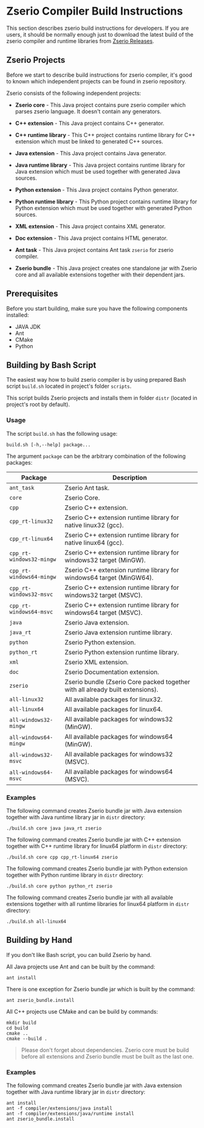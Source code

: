 # Zserio Compiler Build Instructions

This section describes zserio build instructions for developers. If you are users, it should be normally
enough just to download the latest build of the zserio compiler and runtime libraries from
[Zserio Releases](https://github.com/ndsev/zserio/releases).

## Zserio Projects

Before we start to describe build instructions for zserio compiler, it's good to known which independent
projects can be found in zserio repository.

Zserio consists of the following independent projects:

- **Zserio core** - This Java project contains pure zserio compiler which parses zserio language. It doesn't
contain any generators.

- **C++ extension** - This Java project contains C++ generator.

- **C++ runtime library** - This C++ project contains runtime library for C++ extension which must be linked 
to generated C++ sources.

- **Java extension** - This Java project contains Java generator.

- **Java runtime library** - This Java project contains runtime library for Java extension which must be used
together with generated Java sources.

- **Python extension** - This Java project contains Python generator.

- **Python runtime library** - This Python project contains runtime library for Python extension which must be
used together with generated Python sources.

- **XML extension** - This Java project contains XML generator.

- **Doc extension** - This Java project contains HTML generator.

- **Ant task** - This Java project contains Ant task `zserio` for zserio compiler.

- **Zserio bundle** - This Java project creates one standalone jar with Zserio core and all available
extensions together with their dependent jars.

## Prerequisites

Before you start building, make sure you have the following components installed:

- JAVA JDK
- Ant
- CMake
- Python

## Building by Bash Script

The easiest way how to build zserio compiler is by using prepared Bash script `build.sh` located in project's
folder `scripts`.

This script builds Zserio projects and installs them in folder `distr` (located in project's root by default). 

### Usage

The script `build.sh` has the following usage:

`build.sh [-h,--help] package...`

The argument `package` can be the arbitrary combination of the following packages:

Package                  | Description
------------------------ | -------------------------------
`ant_task`               | Zserio Ant task.
`core`                   | Zserio Core.
`cpp`                    | Zserio C++ extension.
`cpp_rt-linux32`         | Zserio C++ extension runtime library for native linux32 (gcc).
`cpp_rt-linux64`         | Zserio C++ extension runtime library for native linux64 (gcc).
`cpp_rt-windows32-mingw` | Zserio C++ extension runtime library for windows32 target (MinGW).
`cpp_rt-windows64-mingw` | Zserio C++ extension runtime library for windows64 target (MinGW64).
`cpp_rt-windows32-msvc`  | Zserio C++ extension runtime library for windows32 target (MSVC).
`cpp_rt-windows64-msvc`  | Zserio C++ extension runtime library for windows64 target (MSVC).
`java`                   | Zserio Java extension.
`java_rt`                | Zserio Java extension runtime library.
`python`                 | Zserio Python extension.
`python_rt`              | Zserio Python extension runtime library.
`xml`                    | Zserio XML extension.
`doc`                    | Zserio Documentation extension.
`zserio`                 | Zserio bundle (Zserio Core packed together with all already built extensions).
`all-linux32`            | All available packages for linux32.
`all-linux64`            | All available packages for linux64.
`all-windows32-mingw`    | All available packages for windows32 (MinGW).
`all-windows64-mingw`    | All available packages for windows64 (MinGW).
`all-windows32-msvc`     | All available packages for windows32 (MSVC).
`all-windows64-msvc`     | All available packages for windows64 (MSVC).

### Examples

The following command creates Zserio bundle jar with Java extension together with Java runtime library jar
in `distr` directory:

`./build.sh core java java_rt zserio`

The following command creates Zserio bundle jar with C++ extension together with C++ runtime library for
linux64 platform in `distr` directory:

`./build.sh core cpp cpp_rt-linux64 zserio`

The following command creates Zserio bundle jar with Python extension together with Python runtime library in
`distr` directory:

`./build.sh core python python_rt zserio`

The following command creates Zserio bundle jar with all available extensions together with all runtime
libraries for linux64 platform in `distr` directory:

`./build.sh all-linux64`

## Building by Hand

If you don't like Bash script, you can build Zserio by hand.

All Java projects use Ant and can be built by the command:

`ant install`

There is one exception for Zserio bundle jar which is built by the command:

`ant zserio_bundle.install`

All C++ projects use CMake and can be build by commands:

```
mkdir build
cd build
cmake ..
cmake --build .
```

> Please don't forget about dependencies. Zserio core must be build before all extensions and Zserio bundle
> must be built as the last one.

### Examples

The following command creates Zserio bundle jar with Java extension together with Java runtime library jar
in `distr` directory:

```
ant install
ant -f compiler/extensions/java install
ant -f compiler/extensions/java/runtime install
ant zserio_bundle.install
```
